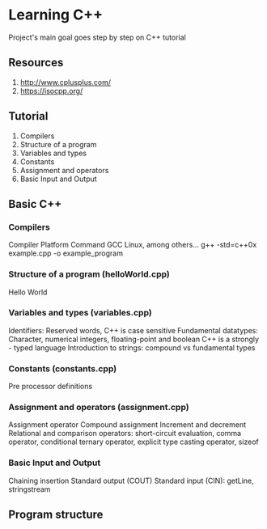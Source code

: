# Learning C++
Project's main goal goes step by step on C++ tutorial

## Resources 
01. http://www.cplusplus.com/
02. https://isocpp.org/

## Tutorial 
1. Compilers
2. Structure of a program
3. Variables and types
4. Constants
5. Assignment and operators
6. Basic Input and Output

## Basic C++

### Compilers 
Compiler	Platform				Command
GCC			Linux, among others...	g++ -std=c++0x example.cpp -o example_program

### Structure of a program (helloWorld.cpp)
Hello World

### Variables and types (variables.cpp)
Identifiers: Reserved words, C++ is case sensitive
Fundamental datatypes: Character, numerical integers, floating-point and boolean
C++ is a strongly - typed language
Introduction to strings:  compound vs fundamental types

### Constants (constants.cpp)
Pre processor definitions

### Assignment and operators (assignment.cpp)
Assignment operator
Compound assignment
Increment and decrement
Relational and comparison operators: short-circuit evaluation, comma operator, conditional ternary operator, explicit type casting operator, sizeof

### Basic Input and Output
Chaining insertion
Standard output (COUT)
Standard input (CIN): getLine, stringstream

## Program structure